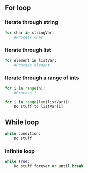 ## For loop

### Iterate through string
```python
for char in stringVar:
    #Process char
```

### Iterate through list
```python
for element in listVar:
    #Process element
```


### Iterate through a range of ints
```python
for i in range(n):
    #Process i
```

```python
for i in range(len(listVar)):
    Do stuff to listVar[i]
```



## While loop
```python
while condition:
    Do stuff
```

### Infinite loop
```python
while True:
    Do stuff forever or until break
```
